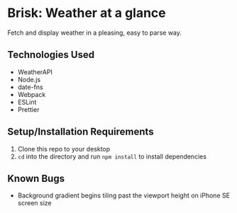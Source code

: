 # Brisk: Weather at a glance
Fetch and display weather in a pleasing, easy to parse way.

## Technologies Used
* WeatherAPI
* Node.js
* date-fns
* Webpack
* ESLint
* Prettier

## Setup/Installation Requirements
1. Clone this repo to your desktop
2. `cd` into the directory and run `npm install` to install dependencies


## Known Bugs
* Background gradient begins tiling past the viewport height on iPhone SE screen size
